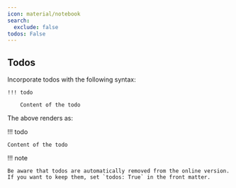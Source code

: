```yaml
---
icon: material/notebook
search:
  exclude: false
todos: False
---
```


## Todos

Incorporate todos with the following syntax:


```text
!!! todo

    Content of the todo
```

The above renders as:

!!! todo

    Content of the todo

!!! note

    Be aware that todos are automatically removed from the online version. If you want to keep them, set `todos: True` in the front matter.

